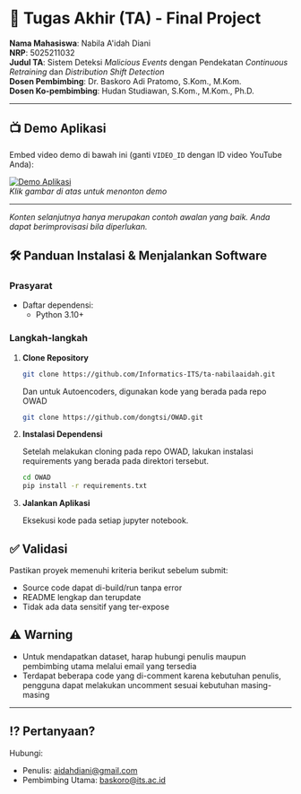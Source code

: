 # 🏁 Tugas Akhir (TA) - Final Project

**Nama Mahasiswa**: Nabila A'idah Diani   
**NRP**: 5025211032  
**Judul TA**: Sistem Deteksi <i>Malicious Events</i> dengan Pendekatan <i>Continuous Retraining</i> dan <i>Distribution Shift Detection</i>  
**Dosen Pembimbing**: Dr. Baskoro Adi Pratomo, S.Kom., M.Kom.  
**Dosen Ko-pembimbing**: Hudan Studiawan, S.Kom., M.Kom., Ph.D.

---

## 📺 Demo Aplikasi  
Embed video demo di bawah ini (ganti `VIDEO_ID` dengan ID video YouTube Anda):  

[![Demo Aplikasi](https://i.ytimg.com/vi/zIfRMTxRaIs/maxresdefault.jpg)](https://www.youtube.com/watch?v=VIDEO_ID)  
*Klik gambar di atas untuk menonton demo*

---

*Konten selanjutnya hanya merupakan contoh awalan yang baik. Anda dapat berimprovisasi bila diperlukan.*

## 🛠 Panduan Instalasi & Menjalankan Software  

### Prasyarat  
- Daftar dependensi:
  - Python 3.10+

### Langkah-langkah  
1. **Clone Repository**  
   ```bash
   git clone https://github.com/Informatics-ITS/ta-nabilaaidah.git
   ```
   Dan untuk Autoencoders, digunakan kode yang berada pada repo OWAD
   ```bash
   git clone https://github.com/dongtsi/OWAD.git
   ```
2. **Instalasi Dependensi**

   Setelah melakukan cloning pada repo OWAD, lakukan instalasi requirements yang berada pada direktori tersebut.
   ```bash
   cd OWAD
   pip install -r requirements.txt 
   ```
3. **Jalankan Aplikasi** 
   
   Eksekusi kode pada setiap jupyter notebook.

## ✅ Validasi

Pastikan proyek memenuhi kriteria berikut sebelum submit:
- Source code dapat di-build/run tanpa error
- README lengkap dan terupdate
- Tidak ada data sensitif yang ter-expose

## ⚠️ Warning
- Untuk mendapatkan dataset, harap hubungi penulis maupun pembimbing utama melalui email yang tersedia
- Terdapat beberapa code yang di-comment karena kebutuhan penulis, pengguna dapat melakukan uncomment sesuai kebutuhan masing-masing

---

## ⁉️ Pertanyaan?

Hubungi:
- Penulis: aidahdiani@gmail.com
- Pembimbing Utama: baskoro@its.ac.id

